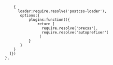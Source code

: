  
                {
                  loader:require.resolve('postcss-loader'),
                   options:{
                       plugins:function(){
                           return [
                             require.resolve('precss'),
                             require.resolve('autoprefixer')
                            ]
                       }
                   }
                }
              ]})
            },
